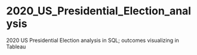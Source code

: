 # 2020_US_Presidential_Election_analysis
2020 US Presidential Election analysis in SQL; outcomes visualizing in Tableau
